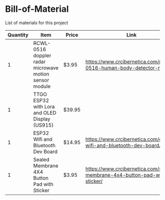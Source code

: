 # Bill-of-Material

List of materials for this project

| Quantity | Item | Price | Link |
|----------|------|-------|------|
| 1	   | RCWL-0516  doppler radar microwave motion sensor module |$3.95 | https://www.crcibernetica.com/rcwl-0516-human-body-detector-module/ |
| 1      | TTGO ESP32 with Lora and OLED Display (US915) |$39.95 | |https://www.crcibernetica.com/ttgo-esp32-with-lora-and-oled-display-us915/|
| 1      | ESP32 Wifi and Bluetooth Dev Board | $14.95 |https://www.crcibernetica.com/esp32-wifi-and-bluetooth-dev-board/|
| 1 | Sealed Membrane 4X4 Button Pad with Sticker | $3.95  | https://www.crcibernetica.com/sealed-membrane-4x4-button-pad-with-sticker/|
